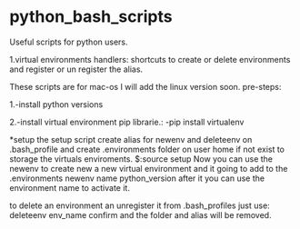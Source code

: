 
# python_bash_scripts
Useful scripts for python users.

1.virtual environments handlers:
shortcuts to create or delete environments and register or un register the alias.

These scripts are for mac-os I will add the linux version soon.
pre-steps:

1.-install python versions

2.-install virtual environment pip librarie.:
  -pip install virtualenv


*setup the setup script create alias for newenv and deleteenv on .bash_profile
and create .environments folder on user home if not exist to storage the virtuals enviroments.
$:source setup
Now you can use the newenv to create new a new virtual environment and it going to add to the .environments
newenv name python_version
after it you can use the environment name to activate it.

to delete an environment an unregister it from .bash_profiles just use:
deleteenv env_name
confirm and the folder and alias will be removed.



